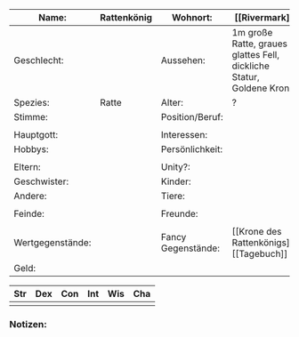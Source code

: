 | Name:            | Rattenkönig | Wohnort:           | [[Rivermark]]                                                        |
| ---------------- | ----------- | ------------------ | -------------------------------------------------------------------- |
| Geschlecht:      |             | Aussehen:          | 1m große Ratte, graues glattes Fell, dickliche Statur, Goldene Krone |
| Spezies:         | Ratte       | Alter:             | ?                                                                    |
| Stimme:          |             | Position/Beruf:    |                                                                      |
|                  |             |                    |                                                                      |
| Hauptgott:       |             | Interessen:        |                                                                      |
| Hobbys:          |             | Persönlichkeit:    |                                                                      |
|                  |             |                    |                                                                      |
| Eltern:          |             | Unity?:            |                                                                      |
| Geschwister:     |             | Kinder:            |                                                                      |
| Andere:          |             | Tiere:             |                                                                      |
|                  |             |                    |                                                                      |
| Feinde:          |             | Freunde:           |                                                                      |
|                  |             |                    |                                                                      |
| Wertgegenstände: |             | Fancy Gegenstände: | [[Krone des Rattenkönigs]], [[Tagebuch]]                             |
| Geld:            |             |                    |                                                                      |

| Str | Dex | Con | Int | Wis | Cha |
| --- | --- | --- | --- | --- | --- |
|     |     |     |     |     |     |
### Notizen:
